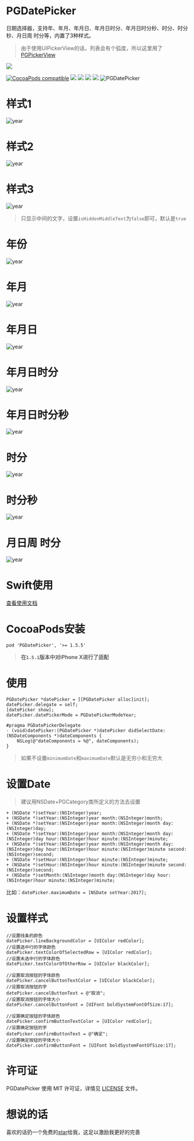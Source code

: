 # PGDatePicker
日期选择器，支持年、年月、年月日、年月日时分、年月日时分秒、时分、时分秒、月日周 时分等，内置了3种样式。

> 由于使用UIPickerView的话，列表会有个弧度，所以这里用了[PGPickerView](https://github.com/xiaozhuxiong121/PGPickerView)  

![](F734F5F9-FB12-4BA7-B43E-B39D0FF1DA3B.png)  

[![CocoaPods compatible](https://img.shields.io/cocoapods/v/PGDatePicker.svg)](https://cocoapods.org/pods/PGDatePicker)
![](https://img.shields.io/badge/platform-iOS-red.svg) ![](https://img.shields.io/badge/language-Objective--C-orange.svg)
![](https://img.shields.io/badge/license-MIT%20License-brightgreen.svg) 
 [![](https://img.shields.io/badge/jianshu-piggybear-red.svg)](http://www.jianshu.com/u/3740632b2002)
![PGDatePicker](PGDatePicker.gif)    
# 样式1
![year](Images/样式1.png)
# 样式2
![year](Images/样式2.png)
# 样式3
![year](Images/样式3.png)

> 只显示中间的文字，设置```isHiddenMiddleText```为```false```即可，默认是```true```

# 年份
![year](Images/年.jpg)

# 年月
![year](Images/年月.jpg)

# 年月日
![year](Images/年月日.jpg)

# 年月日时分
![year](Images/年月日时分.jpg)

# 年月日时分秒
![year](Images/年月日时分秒.jpg)

# 时分
![year](Images/时分.jpg)

# 时分秒
![year](Images/时分秒.jpg)

# 月日周 时分
![year](Images/月日周时分.jpg)

# Swift使用
[查看使用文档](Swift.md) 

# CocoaPods安装

```
pod 'PGDatePicker', '>= 1.5.5'
```

> **在`1.5.1`版本中对iPhone X进行了适配** 

# 使用
```
PGDatePicker *datePicker = [[PGDatePicker alloc]init];
datePicker.delegate = self;
[datePicker show];
datePicker.datePickerMode = PGDatePickerModeYear;
 
#pragma PGDatePickerDelegate
- (void)datePicker:(PGDatePicker *)datePicker didSelectDate:(NSDateComponents *)dateComponents {
    NSLog(@"dateComponents = %@", dateComponents);
}
```
> 如果不设置```minimumDate```和```maximumDate```默认是无穷小和无穷大

# 设置Date
> 建议用NSDate+PGCategory类所定义的方法去设置  

```
+ (NSDate *)setYear:(NSInteger)year;
+ (NSDate *)setYear:(NSInteger)year month:(NSInteger)month;
+ (NSDate *)setYear:(NSInteger)year month:(NSInteger)month day:(NSInteger)day;
+ (NSDate *)setYear:(NSInteger)year month:(NSInteger)month day:(NSInteger)day hour:(NSInteger)hour minute:(NSInteger)minute;
+ (NSDate *)setYear:(NSInteger)year month:(NSInteger)month day:(NSInteger)day hour:(NSInteger)hour minute:(NSInteger)minute second:(NSInteger)second;
+ (NSDate *)setHour:(NSInteger)hour minute:(NSInteger)minute;
+ (NSDate *)setHour:(NSInteger)hour minute:(NSInteger)minute second:(NSInteger)second;
+ (NSDate *)setMonth:(NSInteger)month day:(NSInteger)day hour:(NSInteger)hour minute:(NSInteger)minute;
```  
比如：```datePicker.maximumDate = [NSDate setYear:2017];```

# 设置样式
```
//设置线条的颜色
datePicker.lineBackgroundColor = [UIColor redColor];
//设置选中行的字体颜色
datePicker.textColorOfSelectedRow = [UIColor redColor];
//设置未选中行的字体颜色
datePicker.textColorOfOtherRow = [UIColor blackColor];

//设置取消按钮的字体颜色
datePicker.cancelButtonTextColor = [UIColor blackColor];
//设置取消按钮的字
datePicker.cancelButtonText = @"取消";
//设置取消按钮的字体大小
datePicker.cancelButtonFont = [UIFont boldSystemFontOfSize:17];

//设置确定按钮的字体颜色
datePicker.confirmButtonTextColor = [UIColor redColor];
//设置确定按钮的字
datePicker.confirmButtonText = @"确定";
//设置确定按钮的字体大小
datePicker.confirmButtonFont = [UIFont boldSystemFontOfSize:17];

```

# 许可证

PGDatePicker 使用 MIT 许可证，详情见 [LICENSE](LICENSE) 文件。

# 想说的话
喜欢的话扔一个免费的[star](https://github.com/xiaozhuxiong121/PGDatePicker)给我，这足以激励我更好的完善


